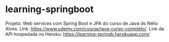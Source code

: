 # learning-springboot
Projeto: Web services com Spring Boot e JPA do curso de Java do Nélio Alves. Link: https://www.udemy.com/course/java-curso-completo/. Link da API hospedada no Heroku: https://learning-springb.herokuapp.com/
